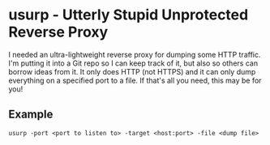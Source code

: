 # usurp - Utterly Stupid Unprotected Reverse Proxy

I needed an ultra-lightweight reverse proxy for dumping some HTTP traffic. I'm putting it into a Git repo so I can keep track of it, 
but also so others can borrow ideas from it. It only does HTTP (not HTTPS) and it can only dump everything on a specified
port to a file. If that's all you need, this may be for you!

## Example
```usurp -port <port to listen to> -target <host:port> -file <dump file>```


